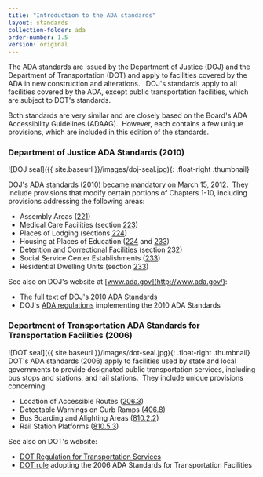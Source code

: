 ```yaml
---
title: "Introduction to the ADA standards"
layout: standards
collection-folder: ada
order-number: 1.5
version: original
---
```


The ADA standards are issued by the Department of Justice (DOJ) and the Department of Transportation (DOT) and apply to facilities covered by the ADA in new construction and alterations.   DOJ's standards apply to all facilities covered by the ADA, except public transportation facilities, which are subject to DOT's standards.

Both standards are very similar and are closely based on the Board's ADA Accessibility Guidelines (ADAAG).  However, each contains a few unique provisions, which are included in this edition of the standards.

### Department of Justice ADA Standards (2010)

![DOJ seal]({{ site.baseurl }}/images/doj-seal.jpg){: .float-right .thumbnail}

DOJ's ADA standards (2010) became mandatory on March 15, 2012.  They include provisions that modify certain portions of Chapters 1-10, including provisions addressing the following areas:

-   Assembly Areas ([221](https://www.access-board.gov/guidelines-and-standards/buildings-and-sites/about-the-ada-standards/ada-standards/chapter-2-scoping-requirements#221%20Assembly%20Areas))
-   Medical Care Facilities (section [223](https://www.access-board.gov/guidelines-and-standards/buildings-and-sites/about-the-ada-standards/ada-standards/chapter-2-scoping-requirements#223%20Medical%20Care%20and%20Long-Term%20Care%20Facilities))
-   Places of Lodging (sections [224](https://www.access-board.gov/guidelines-and-standards/buildings-and-sites/about-the-ada-standards/ada-standards/chapter-2-scoping-requirements#224%20Transient%20Lodging%20Guest%20Rooms))
-   Housing at Places of Education ([224](https://www.access-board.gov/guidelines-and-standards/buildings-and-sites/about-the-ada-standards/ada-standards/chapter-2-scoping-requirements#224%20Transient%20Lodging%20Guest%20Rooms) and [233](https://www.access-board.gov/guidelines-and-standards/buildings-and-sites/about-the-ada-standards/ada-standards/chapter-2-scoping-requirements#233%20Residential%20Facilities))
-   Detention and Correctional Facilities (section [232](https://www.access-board.gov/guidelines-and-standards/buildings-and-sites/about-the-ada-standards/ada-standards/chapter-2-scoping-requirements#232%20Detention%20Facilities%20and%20Correctional%20Facilities))
-   Social Service Center Establishments ([233](https://www.access-board.gov/guidelines-and-standards/buildings-and-sites/about-the-ada-standards/ada-standards/chapter-2-scoping-requirements#233%20Residential%20Facilities))
-   Residential Dwelling Units (section [233](https://www.access-board.gov/guidelines-and-standards/buildings-and-sites/about-the-ada-standards/ada-standards/chapter-2-scoping-requirements#233%20Residential%20Facilities))

See also on DOJ's website at [www.ada.gov](http://www.ada.gov/):

-   The full text of DOJ's [2010 ADA Standards](http://www.ada.gov/2010ADAstandards_index.htm)
-   DOJ's [ADA regulations](http://www.ada.gov/2010_regs.htm) implementing the 2010 ADA Standards 

### Department of Transportation ADA Standards for Transportation Facilities (2006)

![DOT seal]({{ site.baseurl }}/images/dot-seal.jpg){: .float-right .thumbnail}
DOT's ADA standards (2006) apply to facilities used by state and local governments to provide designated public transportation services, including bus stops and stations, and rail stations.  They include unique provisions concerning:

-   Location of Accessible Routes ([206.3](https://www.access-board.gov/guidelines-and-standards/buildings-and-sites/about-the-ada-standards/ada-standards/chapter-2-scoping-requirements#206%20Accessible%20Routes))
-   Detectable Warnings on Curb Ramps ([406.8](https://www.access-board.gov/guidelines-and-standards/buildings-and-sites/about-the-ada-standards/ada-standards/chapter-4-accessible-routes#406%20Curb%20Ramps))
-   Bus Boarding and Alighting Areas ([810.2.2](https://www.access-board.gov/guidelines-and-standards/buildings-and-sites/about-the-ada-standards/ada-standards/chapter-8-special-rooms,-spaces,-and-elements#810%20Transportation%20Facilities))
-   Rail Station Platforms ([810.5.3](https://www.access-board.gov/guidelines-and-standards/buildings-and-sites/about-the-ada-standards/ada-standards/chapter-8-special-rooms,-spaces,-and-elements#810%20Transportation%20Facilities))

See also on DOT's website:

-   [DOT Regulation for Transportation Services](http://www.fta.dot.gov/civilrights/12325_3884.html) 
-   [DOT rule](http://www.fta.dot.gov/12325_5936.html) adopting the 2006 ADA Standards for Transportation Facilities